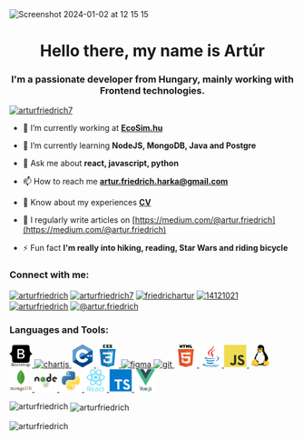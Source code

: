 <img width="1590" alt="Screenshot 2024-01-02 at 12 15 15" src="https://github.com/arturfriedrich/arturfriedrich/assets/67378210/d4daf045-9e16-478b-a30c-e3125b956923">

<h1 align="center">Hello there, my name is Artúr</h1>
<h3 align="center">I'm a passionate developer from Hungary, mainly working with Frontend technologies.</h3>

<p align="left"> <a href="https://twitter.com/arturfriedrich7" target="blank"><img src="https://img.shields.io/twitter/follow/arturfriedrich7?logo=twitter&style=for-the-badge" alt="arturfriedrich7" /></a> </p>

- 🔭 I’m currently working at **[EcoSim.hu](https://www.ecosim.hu/)**

- 🌱 I’m currently learning **NodeJS, MongoDB, Java and Postgre**

- 💬 Ask me about **react, javascript, python**

- 📫 How to reach me **artur.friedrich.harka@gmail.com**

- 📄 Know about my experiences **[CV](https://github.com/arturfriedrich/arturfriedrich/files/12743335/Artur_Friedrich_CV.pdf)**

- 📝 I regularly write articles on [https://medium.com/@artur.friedrich](https://medium.com/@artur.friedrich)

- ⚡ Fun fact **I'm really into hiking, reading, Star Wars and riding bicycle**

<h3 align="left">Connect with me:</h3>
<p align="left">
<a href="https://dev.to/arturfriedrich" target="blank"><img align="center" src="https://raw.githubusercontent.com/rahuldkjain/github-profile-readme-generator/master/src/images/icons/Social/devto.svg" alt="arturfriedrich" height="30" width="40" /></a>
<a href="https://twitter.com/arturfriedrich7" target="blank"><img align="center" src="https://raw.githubusercontent.com/rahuldkjain/github-profile-readme-generator/master/src/images/icons/Social/twitter.svg" alt="arturfriedrich7" height="30" width="40" /></a>
<a href="https://linkedin.com/in/friedrichartur" target="blank"><img align="center" src="https://raw.githubusercontent.com/rahuldkjain/github-profile-readme-generator/master/src/images/icons/Social/linked-in-alt.svg" alt="friedrichartur" height="30" width="40" /></a>
<a href="https://stackoverflow.com/users/14121021" target="blank"><img align="center" src="https://raw.githubusercontent.com/rahuldkjain/github-profile-readme-generator/master/src/images/icons/Social/stack-overflow.svg" alt="14121021" height="30" width="40" /></a>
<a href="https://www.leetcode.com/arturfriedrich" target="blank"><img align="center" src="https://raw.githubusercontent.com/rahuldkjain/github-profile-readme-generator/master/src/images/icons/Social/leet-code.svg" alt="arturfriedrich" height="30" width="40" /></a>
<a href="https://medium.com/@artur.friedrich" target="blank"><img align="center" src="https://raw.githubusercontent.com/rahuldkjain/github-profile-readme-generator/master/src/images/icons/Social/medium.svg" alt="@artur.friedrich" height="30" width="40" /></a>
</p>

<h3 align="left">Languages and Tools:</h3>
<p align="left"> <a href="https://getbootstrap.com" target="_blank" rel="noreferrer"> <img src="https://raw.githubusercontent.com/devicons/devicon/master/icons/bootstrap/bootstrap-plain-wordmark.svg" alt="bootstrap" width="40" height="40"/> </a> <a href="https://www.chartjs.org" target="_blank" rel="noreferrer"> <img src="https://www.chartjs.org/media/logo-title.svg" alt="chartjs" width="40" height="40"/> </a> <a href="https://www.w3schools.com/cpp/" target="_blank" rel="noreferrer"> <img src="https://raw.githubusercontent.com/devicons/devicon/master/icons/cplusplus/cplusplus-original.svg" alt="cplusplus" width="40" height="40"/> </a> <a href="https://www.w3schools.com/css/" target="_blank" rel="noreferrer"> <img src="https://raw.githubusercontent.com/devicons/devicon/master/icons/css3/css3-original-wordmark.svg" alt="css3" width="40" height="40"/> </a> <a href="https://www.figma.com/" target="_blank" rel="noreferrer"> <img src="https://www.vectorlogo.zone/logos/figma/figma-icon.svg" alt="figma" width="40" height="40"/> </a> <a href="https://git-scm.com/" target="_blank" rel="noreferrer"> <img src="https://www.vectorlogo.zone/logos/git-scm/git-scm-icon.svg" alt="git" width="40" height="40"/> </a> <a href="https://www.w3.org/html/" target="_blank" rel="noreferrer"> <img src="https://raw.githubusercontent.com/devicons/devicon/master/icons/html5/html5-original-wordmark.svg" alt="html5" width="40" height="40"/> </a> <a href="https://www.java.com" target="_blank" rel="noreferrer"> <img src="https://raw.githubusercontent.com/devicons/devicon/master/icons/java/java-original.svg" alt="java" width="40" height="40"/> </a> <a href="https://developer.mozilla.org/en-US/docs/Web/JavaScript" target="_blank" rel="noreferrer"> <img src="https://raw.githubusercontent.com/devicons/devicon/master/icons/javascript/javascript-original.svg" alt="javascript" width="40" height="40"/> </a> <a href="https://www.linux.org/" target="_blank" rel="noreferrer"> <img src="https://raw.githubusercontent.com/devicons/devicon/master/icons/linux/linux-original.svg" alt="linux" width="40" height="40"/> </a> <a href="https://www.mongodb.com/" target="_blank" rel="noreferrer"> <img src="https://raw.githubusercontent.com/devicons/devicon/master/icons/mongodb/mongodb-original-wordmark.svg" alt="mongodb" width="40" height="40"/> </a> <a href="https://nodejs.org" target="_blank" rel="noreferrer"> <img src="https://raw.githubusercontent.com/devicons/devicon/master/icons/nodejs/nodejs-original-wordmark.svg" alt="nodejs" width="40" height="40"/> </a> <a href="https://www.python.org" target="_blank" rel="noreferrer"> <img src="https://raw.githubusercontent.com/devicons/devicon/master/icons/python/python-original.svg" alt="python" width="40" height="40"/> </a> <a href="https://reactjs.org/" target="_blank" rel="noreferrer"> <img src="https://raw.githubusercontent.com/devicons/devicon/master/icons/react/react-original-wordmark.svg" alt="react" width="40" height="40"/> </a> <a href="https://www.typescriptlang.org/" target="_blank" rel="noreferrer"> <img src="https://raw.githubusercontent.com/devicons/devicon/master/icons/typescript/typescript-original.svg" alt="typescript" width="40" height="40"/> </a> <a href="https://vuejs.org/" target="_blank" rel="noreferrer"> <img src="https://raw.githubusercontent.com/devicons/devicon/master/icons/vuejs/vuejs-original-wordmark.svg" alt="vuejs" width="40" height="40"/> </a> </p>

<p><img align="left" src="https://github-readme-stats.vercel.app/api/top-langs?username=arturfriedrich&show_icons=true&locale=en&layout=compact" alt="arturfriedrich" /></p>

<p>&nbsp;<img align="center" src="https://github-readme-stats.vercel.app/api?username=arturfriedrich&show_icons=true&locale=en" alt="arturfriedrich" /></p>

<p><img align="center" src="https://github-readme-streak-stats.herokuapp.com/?user=arturfriedrich&" alt="arturfriedrich" /></p>

